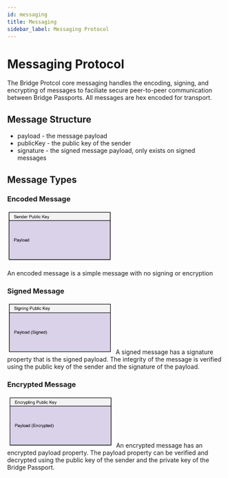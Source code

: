 ```yaml
---
id: messaging
title: Messaging
sidebar_label: Messaging Protocol
---
```


# Messaging Protocol
The Bridge Protcol core messaging handles the encoding, signing, and encrypting of messages to faciliate secure peer-to-peer communication between Bridge Passports.  All messages are hex encoded for transport.

## Message Structure
- payload - the message payload
- publicKey - the public key of the sender
- signature - the signed message payload, only exists on signed messages

## Message Types
### Encoded Message
<img src='https://github.com/bridge-protocol/bridge-protocol-js/blob/ethereum-publishing/docs/images/message.jpg?raw=true'>

An encoded message is a simple message with no signing or encryption

### Signed Message
<img src='https://github.com/bridge-protocol/bridge-protocol-js/blob/ethereum-publishing/docs/images/message-sign.jpg?raw=true'>
A signed message has a signature property that is the signed payload.  The integrity of the message is verified using the public key of the sender and the signature of the payload.

### Encrypted Message
<img src='https://github.com/bridge-protocol/bridge-protocol-js/blob/ethereum-publishing/docs/images/message-encrypt.jpg?raw=true'>
An encrypted message has an encrypted payload property.  The payload property can be verified and decrypted using the public key of the sender and the private key of the Bridge Passport.
